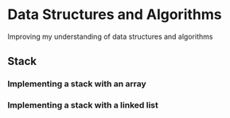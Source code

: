 # Data Structures and Algorithms

Improving my understanding of data structures and algorithms

## Stack
### Implementing a stack with an array
### Implementing a stack with a linked list

